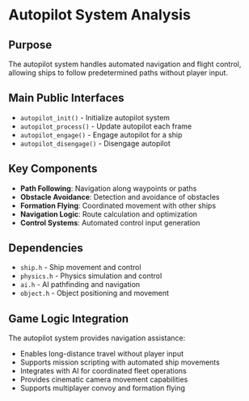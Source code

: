 # Autopilot System Analysis

## Purpose
The autopilot system handles automated navigation and flight control, allowing ships to follow predetermined paths without player input.

## Main Public Interfaces
- `autopilot_init()` - Initialize autopilot system
- `autopilot_process()` - Update autopilot each frame
- `autopilot_engage()` - Engage autopilot for a ship
- `autopilot_disengage()` - Disengage autopilot

## Key Components
- **Path Following**: Navigation along waypoints or paths
- **Obstacle Avoidance**: Detection and avoidance of obstacles
- **Formation Flying**: Coordinated movement with other ships
- **Navigation Logic**: Route calculation and optimization
- **Control Systems**: Automated control input generation

## Dependencies
- `ship.h` - Ship movement and control
- `physics.h` - Physics simulation and control
- `ai.h` - AI pathfinding and navigation
- `object.h` - Object positioning and movement

## Game Logic Integration
The autopilot system provides navigation assistance:
- Enables long-distance travel without player input
- Supports mission scripting with automated ship movements
- Integrates with AI for coordinated fleet operations
- Provides cinematic camera movement capabilities
- Supports multiplayer convoy and formation flying